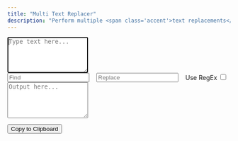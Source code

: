 ```yaml
---
title: "Multi Text Replacer"
description: "Perform multiple <span class='accent'>text replacements</span> at a time."
---
```


<link rel='stylesheet' href='/scss/zalgo.css'>
<style>
	.step {
		display: flex;
		gap: 16px;
	}

	.step input {
		margin: 16px 0 !important;
	}

 	.step label {
		white-space: nowrap;
	}
</style>

<form>
	<textarea id='input' rows='5' autofocus placeholder='Type text here...' oninput='update()'></textarea>
	<div id='text-replacers'>
		<div class='step'>
			<input type='text' name='find' placeholder='Find' oninput='update()'>
			<input type='text' name='replace' placeholder='Replace' oninput='update()'>
			<div>
				<label for='regex'>Use RegEx</label>
				<input type='checkbox' name='regex' oninput='update()'>
			</div>
		</div>
	</div>
	<textarea id='output' rows='5' readonly placeholder='Output here...'></textarea>
</form>

<div style='width: 100%' class='center'>
	<button style='margin-bottom: 0' class='btn' type='button' onclick='copy()'>Copy to Clipboard</button>
</div>

<script src='/js/text-replacer.js'></script>
